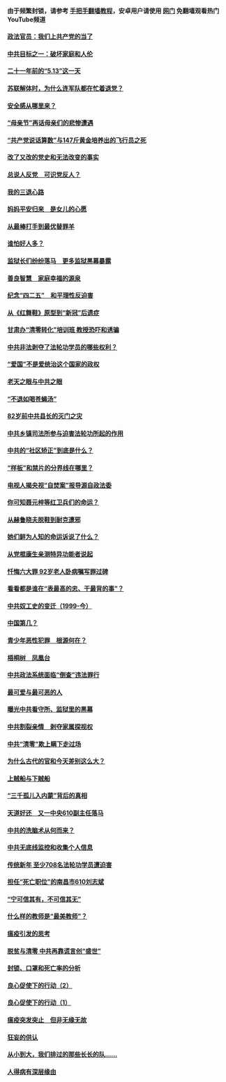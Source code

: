 #### 由于频繁封锁，请参考 [手把手翻墙教程](https://github.com/gfw-breaker/guides/wiki/)，安卓用户请使用 [网门](https://github.com/gfw-breaker/nogfw/blob/master/dl.md?t=05211500) 免翻墙观看热门YouTube频道 

#### [政法官员：我们上共产党的当了](../pages/19/425351.md?t=05211500) 

#### [中共目标之一：破坏家庭和人伦](../pages/19/424454.md?t=05211500) 

#### [二十一年前的“5.13”这一天](../pages/19/424814.md?t=05211500) 

#### [苏联解体时，为什么连军队都在忙着退党？](../pages/19/424335.md?t=05211500) 

#### [安全感从哪里来？](../pages/19/424336.md?t=05211500) 

#### [“母亲节”再话母亲们的悲惨遭遇](../pages/19/424234.md?t=05211500) 

#### [“共产党说话算数”与147斤黄金培养出的飞行员之死](../pages/19/424115.md?t=05211500) 

#### [改了又改的党史和无法改变的事实](../pages/19/424037.md?t=05211500) 

#### [总说人反党　可识党反人？](../pages/19/423820.md?t=05211500) 

#### [我的三退心路](../pages/19/423876.md?t=05211500) 

#### [妈妈平安归来　是女儿的心愿](../pages/19/423947.md?t=05211500) 

#### [从最棒打手到最优替罪羊](../pages/19/423819.md?t=05211500) 

#### [谁怕好人多？](../pages/19/423774.md?t=05211500) 

#### [监狱长们纷纷落马　更多监狱黑幕暴露](../pages/19/423787.md?t=05211500) 

#### [善良智慧　家庭幸福的源泉](../pages/19/423632.md?t=05211500) 

#### [纪念“四二五”　和平理性反迫害](../pages/19/423660.md?t=05211500) 

#### [从《红舞鞋》原型到“新冠”后遗症](../pages/19/423509.md?t=05211500) 

#### [甘肃办“清零转化”培训班 教授恐吓和诱骗](../pages/19/423498.md?t=05211500) 

#### [中共非法剥夺了法轮功学员的哪些权利？](../pages/19/423392.md?t=05211500) 

#### [“爱国”不是爱统治这个国家的政权](../pages/19/423029.md?t=05211500) 

#### [老天之眼与中共之眼](../pages/19/423378.md?t=05211500) 

#### [“不退如喝苍蝇汤”](../pages/19/423287.md?t=05211500) 

#### [82岁前中共县长的灭门之灾](../pages/19/423055.md?t=05211500) 

#### [中共乡镇司法所参与迫害法轮功所起的作用](../pages/19/423064.md?t=05211500) 

#### [中共的“社区矫正”到底是什么？](../pages/19/422870.md?t=05211500) 

#### [“样板”和禁片的分界线在哪里？](../pages/19/422704.md?t=05211500) 

#### [电视人揭央视“自焚案”报导源自政法委](../pages/19/422770.md?t=05211500) 

#### [你可知聂元梓等红卫兵们的命运？](../pages/19/422848.md?t=05211500) 

#### [从赫鲁晓夫脱鞋到耐克遭邪](../pages/19/422826.md?t=05211500) 

#### [她们鲜为人知的命运诉说了什么？](../pages/19/422754.md?t=05211500) 

#### [从党棍康生亲测特异功能者说起](../pages/19/422657.md?t=05211500) 

#### [忏悔六大罪 92岁老人卧病嘱写罪过碑](../pages/19/422750.md?t=05211500) 

#### [看看都是谁在“表最高的忠、干最背的事”？](../pages/19/422703.md?t=05211500) 

#### [中共奴工史的变迁（1999-今）](../pages/19/422656.md?t=05211500) 

#### [中国第几？](../pages/19/422496.md?t=05211500) 

#### [青少年恶性犯罪　根源何在？](../pages/19/422449.md?t=05211500) 

#### [梧桐树　凤凰台](../pages/19/422442.md?t=05211500) 

#### [中共政法系统面临“倒查”违法罪行](../pages/19/422497.md?t=05211500) 

#### [最可爱与最可恶的人](../pages/19/422448.md?t=05211500) 

#### [曝光中共看守所、监狱里的黑幕](../pages/19/422390.md?t=05211500) 

#### [中共割裂亲情　剥夺家属探视权](../pages/19/422364.md?t=05211500) 

#### [中共“清零”欺上瞒下走过场](../pages/19/422306.md?t=05211500) 

#### [为什么古代的官和今天差别这么大？](../pages/19/422228.md?t=05211500) 

#### [上贼船与下贼船](../pages/19/422276.md?t=05211500) 

#### [“三千孤儿入内蒙”背后的真相](../pages/19/422229.md?t=05211500) 

#### [天道好还　又一中央610副主任落马](../pages/19/422155.md?t=05211500) 

#### [中共的洗脑术从何而来？](../pages/19/422154.md?t=05211500) 

#### [中共无底线监控和收集个人信息](../pages/19/422039.md?t=05211500) 

#### [传统新年 至少708名法轮功学员遭迫害](../pages/19/421946.md?t=05211500) 

#### [担任“死亡职位”的南昌市610刘志斌](../pages/19/421957.md?t=05211500) 

#### [“宁可信其有，不可信其无”](../pages/19/421691.md?t=05211500) 

#### [什么样的教师是“最美教师”？](../pages/19/421755.md?t=05211500) 

#### [瘟疫引发的思考](../pages/19/421594.md?t=05211500) 

#### [脱贫与清零 中共再靠谎言创“盛世”](../pages/19/421590.md?t=05211500) 

#### [封锁、口罩和死亡率的分析](../pages/19/421495.md?t=05211500) 

#### [良心促使下的行动（2）](../pages/19/421361.md?t=05211500) 

#### [良心促使下的行动（1）](../pages/19/421302.md?t=05211500) 

#### [瘟疫突发突止　但非无缘无故](../pages/19/421281.md?t=05211500) 

#### [狂妄的供认](../pages/19/421199.md?t=05211500) 

#### [从小到大，我们排过的那些长长的队……](../pages/19/421243.md?t=05211500) 

#### [人得病有深层缘由](../pages/19/420864.md?t=05211500) 

